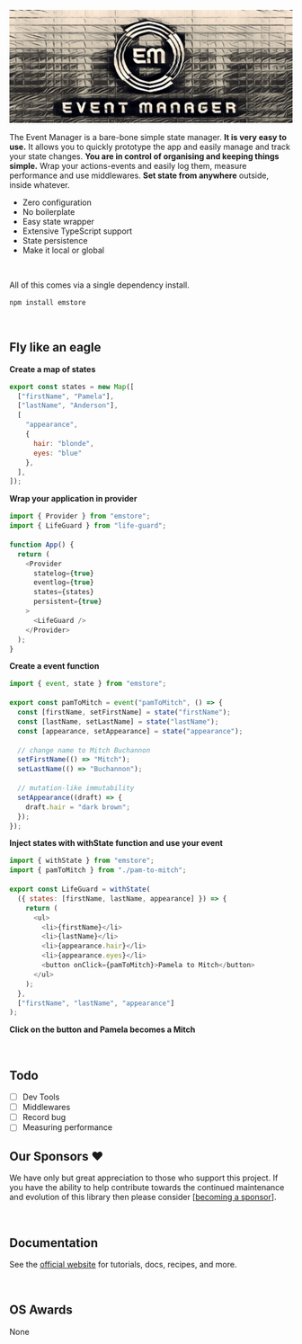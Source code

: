 ![alt text](https://raw.githubusercontent.com/nikolamar/em/master/.assets/em.png)

<p>The Event Manager is a bare-bone simple state manager. <strong>It is very easy to use.</strong> It allows you to quickly prototype the app and easily manage and track your state changes. <strong>You are in control of organising and keeping things simple.</strong> Wrap your actions-events and easily log them, measure performance and use middlewares. <strong>Set state from anywhere</strong> outside, inside whatever.</p>

<ul>
  <li>Zero configuration</li>
  <li>No boilerplate</li>
  <li>Easy state wrapper</li>
  <li>Extensive TypeScript support</li>
  <li>State persistence</li>
  <li>Make it local or global</li>
</ul>

<p>&nbsp;</p>

All of this comes via a single dependency install.

```
npm install emstore
```

<p>&nbsp;</p>

## Fly like an eagle

**Create a map of states**

```javascript
export const states = new Map([
  ["firstName", "Pamela"],
  ["lastName", "Anderson"],
  [
    "appearance",
    {
      hair: "blonde",
      eyes: "blue" 
    },
  ],
]);
```

**Wrap your application in provider**

```javascript
import { Provider } from "emstore";
import { LifeGuard } from "life-guard";

function App() {
  return (
    <Provider
      statelog={true}
      eventlog={true}
      states={states}
      persistent={true}
    >
      <LifeGuard />
    </Provider>
  );
}
```

**Create a event function**

```javascript
import { event, state } from "emstore";

export const pamToMitch = event("pamToMitch", () => {
  const [firstName, setFirstName] = state("firstName");
  const [lastName, setLastName] = state("lastName");
  const [appearance, setAppearance] = state("appearance");

  // change name to Mitch Buchannon
  setFirstName(() => "Mitch");
  setLastName(() => "Buchannon");

  // mutation-like immutability
  setAppearance((draft) => {
    draft.hair = "dark brown";
  });
});
```

**Inject states with withState function and use your event**

```javascript
import { withState } from "emstore";
import { pamToMitch } from "./pam-to-mitch";

export const LifeGuard = withState(
  ({ states: [firstName, lastName, appearance] }) => {
    return (
      <ul>
        <li>{firstName}</li>
        <li>{lastName}</li>
        <li>{appearance.hair}</li>
        <li>{appearance.eyes}</li>
        <button onClick={pamToMitch}>Pamela to Mitch</button>
      </ul>
    );
  },
  ["firstName", "lastName", "appearance"]
);
```

**Click on the button and Pamela becomes a Mitch**

<p>&nbsp;</p>

## Todo

- [ ] Dev Tools
- [ ] Middlewares
- [ ] Record bug
- [ ] Measuring performance

## Our Sponsors ❤️

We have only but great appreciation to those who support this project. If you
have the ability to help contribute towards the continued maintenance and
evolution of this library then please consider
[[becoming a sponsor](https://github.com/nikolamar/em)].

<p>&nbsp;</p>

## Documentation

See the [official website](https://github.com/nikolamar/em) for tutorials, docs, recipes,
and more.

<p>&nbsp;</p>

## OS Awards

None
